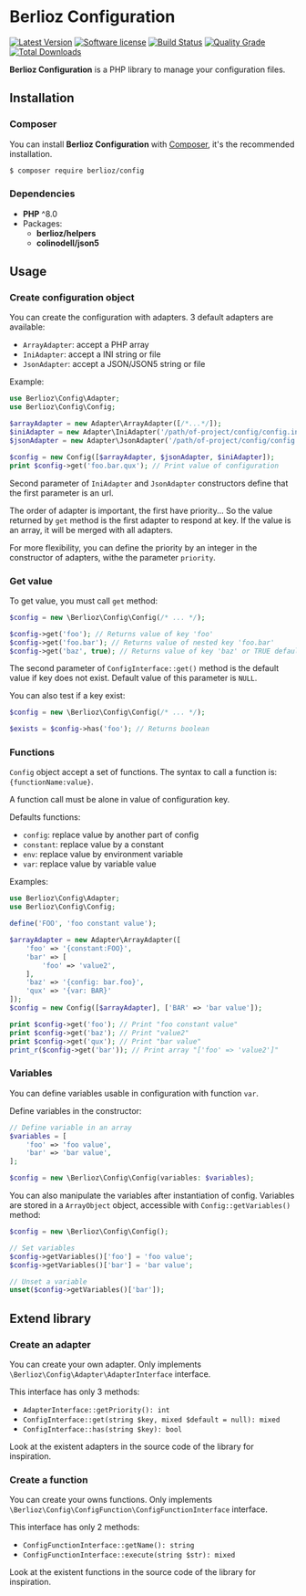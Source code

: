 # Berlioz Configuration

[![Latest Version](https://img.shields.io/packagist/v/berlioz/config.svg?style=flat-square)](https://github.com/BerliozFramework/Config/releases)
[![Software license](https://img.shields.io/github/license/BerliozFramework/Config.svg?style=flat-square)](https://github.com/BerliozFramework/Config/blob/2.x/LICENSE)
[![Build Status](https://img.shields.io/github/workflow/status/BerliozFramework/Config/Tests/2.x.svg?style=flat-square)](https://github.com/BerliozFramework/Config/actions/workflows/tests.yml?query=branch%3A2.x)
[![Quality Grade](https://img.shields.io/codacy/grade/f290647a1f5143ec8299ecea9b83d6b1/2.x.svg?style=flat-square)](https://www.codacy.com/manual/BerliozFramework/Config)
[![Total Downloads](https://img.shields.io/packagist/dt/berlioz/config.svg?style=flat-square)](https://packagist.org/packages/berlioz/config)

**Berlioz Configuration** is a PHP library to manage your configuration files.

## Installation

### Composer

You can install **Berlioz Configuration** with [Composer](https://getcomposer.org/), it's the recommended installation.

```bash
$ composer require berlioz/config
```

### Dependencies

* **PHP** ^8.0
* Packages:
    * **berlioz/helpers**
    * **colinodell/json5**

## Usage

### Create configuration object

You can create the configuration with adapters. 3 default adapters are available:

- `ArrayAdapter`: accept a PHP array
- `IniAdapter`: accept a INI string or file
- `JsonAdapter`: accept a JSON/JSON5 string or file

Example:

```php
use Berlioz\Config\Adapter;
use Berlioz\Config\Config;

$arrayAdapter = new Adapter\ArrayAdapter([/*...*/]);
$iniAdapter = new Adapter\IniAdapter('/path/of-project/config/config.ini', true);
$jsonAdapter = new Adapter\JsonAdapter('/path/of-project/config/config.json', true);

$config = new Config([$arrayAdapter, $jsonAdapter, $iniAdapter]);
print $config->get('foo.bar.qux'); // Print value of configuration
```

Second parameter of `IniAdapter` and `JsonAdapter` constructors define that the first parameter is an url.

The order of adapter is important, the first have priority... So the value returned by `get` method is the first adapter
to respond at key. If the value is an array, it will be merged with all adapters.

For more flexibility, you can define the priority by an integer in the constructor of adapters, withe the
parameter `priority`.

### Get value

To get value, you must call `get` method:

```php
$config = new \Berlioz\Config\Config(/* ... */);

$config->get('foo'); // Returns value of key 'foo'
$config->get('foo.bar'); // Returns value of nested key 'foo.bar'
$config->get('baz', true); // Returns value of key 'baz' or TRUE default value if key does not exist
```

The second parameter of `ConfigInterface::get()` method is the default value if key does not exist. Default value of
this parameter is `NULL`.

You can also test if a key exist:

```php
$config = new \Berlioz\Config\Config(/* ... */);

$exists = $config->has('foo'); // Returns boolean
```

### Functions

`Config` object accept a set of functions. The syntax to call a function is: `{functionName:value}`.

A function call must be alone in value of configuration key.

Defaults functions:

- `config`: replace value by another part of config
- `constant`: replace value by a constant
- `env`: replace value by environment variable
- `var`: replace value by variable value

Examples:

```php
use Berlioz\Config\Adapter;
use Berlioz\Config\Config;

define('FOO', 'foo constant value');

$arrayAdapter = new Adapter\ArrayAdapter([
    'foo' => '{constant:FOO}',
    'bar' => [
        'foo' => 'value2',
    ],
    'baz' => '{config: bar.foo}',
    'qux' => '{var: BAR}'
]);
$config = new Config([$arrayAdapter], ['BAR' => 'bar value']);

print $config->get('foo'); // Print "foo constant value"
print $config->get('baz'); // Print "value2"
print $config->get('qux'); // Print "bar value"
print_r($config->get('bar')); // Print array "['foo' => 'value2']"
```

### Variables

You can define variables usable in configuration with function `var`.

Define variables in the constructor:

```php
// Define variable in an array
$variables = [
    'foo' => 'foo value',
    'bar' => 'bar value',
];

$config = new \Berlioz\Config\Config(variables: $variables);
```

You can also manipulate the variables after instantiation of config. Variables are stored in a `ArrayObject` object,
accessible with `Config::getVariables()` method:

```php
$config = new \Berlioz\Config\Config();

// Set variables
$config->getVariables()['foo'] = 'foo value';
$config->getVariables()['bar'] = 'bar value';

// Unset a variable
unset($config->getVariables()['bar']);
```

## Extend library

### Create an adapter

You can create your own adapter. Only implements `\Berlioz\Config\Adapter\AdapterInterface` interface.

This interface has only 3 methods:

- `AdapterInterface::getPriority(): int`
- `ConfigInterface::get(string $key, mixed $default = null): mixed`
- `ConfigInterface::has(string $key): bool`

Look at the existent adapters in the source code of the library for inspiration.

### Create a function

You can create your owns functions. Only implements `\Berlioz\Config\ConfigFunction\ConfigFunctionInterface` interface.

This interface has only 2 methods:

- `ConfigFunctionInterface::getName(): string`
- `ConfigFunctionInterface::execute(string $str): mixed`

Look at the existent functions in the source code of the library for inspiration.